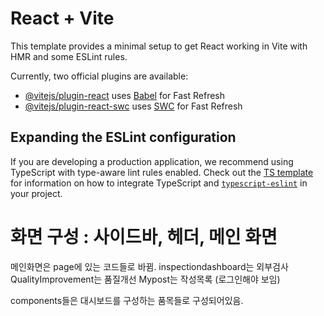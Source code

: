 # React + Vite

This template provides a minimal setup to get React working in Vite with HMR and some ESLint rules.

Currently, two official plugins are available:

- [@vitejs/plugin-react](https://github.com/vitejs/vite-plugin-react/blob/main/packages/plugin-react) uses [Babel](https://babeljs.io/) for Fast Refresh
- [@vitejs/plugin-react-swc](https://github.com/vitejs/vite-plugin-react/blob/main/packages/plugin-react-swc) uses [SWC](https://swc.rs/) for Fast Refresh

## Expanding the ESLint configuration

If you are developing a production application, we recommend using TypeScript with type-aware lint rules enabled. Check out the [TS template](https://github.com/vitejs/vite/tree/main/packages/create-vite/template-react-ts) for information on how to integrate TypeScript and [`typescript-eslint`](https://typescript-eslint.io) in your project.



# 화면 구성 : 사이드바, 헤더, 메인 화면

메인화면은 page에 있는 코드들로 바뀜. inspectiondashboard는 외부검사
QualityImprovement는 품질개선
Mypost는 작성목록 (로그인해야 보임)

components들은 대시보드를 구성하는 품목들로 구성되어있음.

